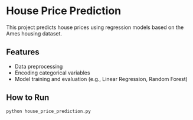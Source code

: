 # House Price Prediction

This project predicts house prices using regression models based on the Ames housing dataset.

## Features

- Data preprocessing
- Encoding categorical variables
- Model training and evaluation (e.g., Linear Regression, Random Forest)

## How to Run

```bash
python house_price_prediction.py
